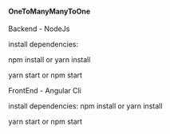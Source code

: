 #### OneToManyManyToOne

Backend - NodeJs

install dependencies:

npm install or yarn install

yarn start or npm start

FrontEnd - Angular Cli

install dependencies: npm install or yarn install

yarn start or npm start
